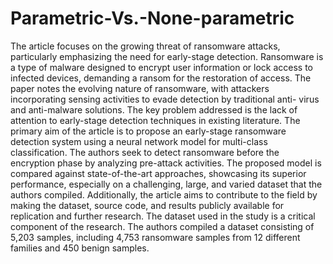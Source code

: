 # Parametric-Vs.-None-parametric
The article focuses on the growing threat of ransomware attacks, particularly emphasizing the need for early-stage detection. Ransomware is a type of malware designed to encrypt user information or lock access to infected devices, demanding a ransom for the restoration of access. The paper notes the evolving nature of ransomware, with attackers incorporating sensing activities to evade detection by traditional anti- virus and anti-malware solutions. The key problem addressed is the lack of attention to early-stage detection techniques in existing literature.
The primary aim of the article is to propose an early-stage ransomware detection system using a neural network model for multi-class classification. The authors seek to detect ransomware before the encryption phase by analyzing pre-attack activities. The proposed model is compared against state-of-the-art approaches, showcasing its superior performance, especially on a challenging, large, and varied dataset that the authors compiled. Additionally, the article aims to contribute to the field by making the dataset, source code, and results publicly available for replication and further research. The dataset used in the study is a critical component of the research. The authors compiled a dataset consisting of 5,203 samples, including 4,753 ransomware samples from 12 different families and 450 benign samples.
